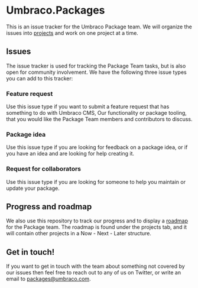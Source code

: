 # Umbraco.Packages

This is an issue tracker for the Umbraco Package team. We will organize the issues into [projects](https://github.com/umbraco/Umbraco.Packages/projects) and work on one project at a time.

## Issues

The issue tracker is used for tracking the Package Team tasks, but is also open for community involvement. We have the following three issue types you can add to this tracker:

### Feature request

Use this issue type if you want to submit a feature request that has something to do with Umbraco CMS, Our functionality or package tooling, that you would like the Package Team members and contributors to discuss.

### Package idea

Use this issue type if you are looking for feedback on a package idea, or if you have an idea and are looking for help creating it.

### Request for collaborators

Use this issue type if you are looking for someone to help you maintain or update your package.

## Progress and roadmap

We also use this repository to track our progress and to display a [roadmap](https://github.com/umbraco/Umbraco.Packages/projects/3) for the Package team. The roadmap is found under the projects tab, and it will contain other projects in a Now - Next - Later structure.

## Get in touch!

If you want to get in touch with the team about something not covered by our issues then feel free to reach out to any of us on Twitter, or write an email to packages@umbraco.com.